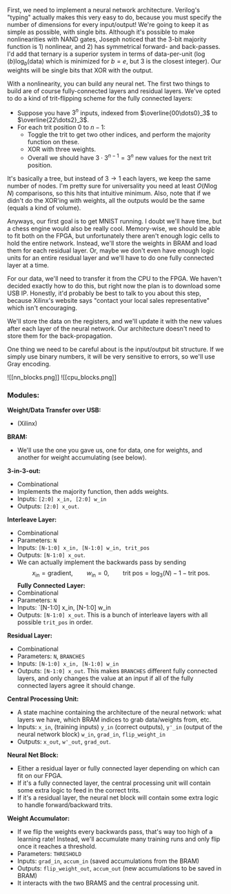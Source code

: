 First, we need to implement a neural network architecture. Verilog's "typing" actually makes this very easy to do, because you must specify the number of dimensions for every input/output! We're going to keep it as simple as possible, with single bits. Although it's possible to make nonlinearities with NAND gates, Joseph noticed that the 3-bit majority function is 1) nonlinear, and 2) has symmetrical forward- and back-passes. I'd add that ternary is a superior system in terms of data-per-unit ($\log(b)\log_b(\text{data})$ which is minimized for $b=e,$ but 3 is the closest integer). Our weights will be single bits that XOR with the output.

With a nonlinearity, you can build any neural net. The first two things to build are of course fully-connected layers and residual layers. We've opted to do a kind of trit-flipping scheme for the fully connected layers:
- Suppose you have $3^n$ inputs, indexed from $\overline{00\dots0}_3$ to $\overline{22\dots2}_3$.
- For each trit position $0$ to $n-1$:
	- Toggle the trit to get two other indices, and perform the majority function on these.
	- XOR with three weights.
	- Overall we should have $3\cdot 3^{n-1} = 3^{n}$ new values for the next trit position.

It's basically a tree, but instead of $3\to 1$ each layers, we keep the same number of nodes. I'm pretty sure for universality you need at least $O(N\log N)$ comparisons, so this hits that intuitive minimum. Also, note that if we didn't do the XOR'ing with weights, all the outputs would be the same (equals a kind of volume).

Anyways, our first goal is to get MNIST running. I doubt we'll have time, but a chess engine would also be really cool. Memory-wise, we should be able to fit both on the FPGA, but unfortunately there aren't enough logic cells to hold the entire network. Instead, we'll store the weights in BRAM and load them for each residual layer. Or, maybe we don't even have enough logic units for an entire residual layer and we'll have to do one fully connected layer at a time.

For our data, we'll need to transfer it from the CPU to the FPGA. We haven't decided exactly how to do this, but right now the plan is to download some USB IP. Honestly, it'd probably be best to talk to you about this step, because Xilinx's website says "contact your local sales representative" which isn't encouraging.

We'll store the data on the registers, and we'll update it with the new values after each layer of the neural network. Our architecture doesn't need to store them for the back-propagation.

One thing we need to be careful about is the input/output bit structure. If we simply use binary numbers, it will be very sensitive to errors, so we'll use Gray encoding.

![[nn_blocks.png]]
![[cpu_blocks.png]]

### Modules:

**Weight/Data Transfer over USB:**
- (Xilinx)

**BRAM:**
- We'll use the one you gave us, one for data, one for weights, and another for weight accumulating (see below).

**3-in-3-out:**
- Combinational
- Implements the majority function, then adds weights.
- Inputs: `[2:0] x_in, [2:0] w_in`
- Outputs: `[2:0] x_out`. 

**Interleave Layer:**
- Combinational
- Parameters: `N`
- Inputs: `[N-1:0] x_in, [N-1:0] w_in, trit_pos`
- Outputs: `[N-1:0] x_out`.
- We can actually implement the backwards pass by sending $$x_\text{in} = \text{gradient},\qquad w_\text{in} = 0,\qquad \text{trit pos} = \log_3(N) - 1 - \text{trit pos}.$$
**Fully Connected Layer:**
- Combinational
- Parameters: `N`
- Inputs: `[N-1:0] x_in, [N-1:0] w_in
- Outputs: `[N-1:0] x_out`.
This is a bunch of interleave layers with all possible `trit_pos` in order.

**Residual Layer:**
- Combinational
- Parameters: `N`, `BRANCHES`
- Inputs: `[N-1:0] x_in, [N-1:0] w_in`
- Outputs: `[N-1:0] x_out`.
This makes `BRANCHES` different fully connected layers, and only changes the value at an input if all of the fully connected layers agree it should change.

**Central Processing Unit:**
- A state machine containing the architecture of the neural network: what layers we have, which BRAM indices to grab data/weights from, etc.
- Inputs: `x_in`, (training inputs) `y_in` (correct outputs), `y'_in` (output of the neural network block) `w_in`, `grad_in`, `flip_weight_in`
- Outputs: `x_out`, `w'_out`, `grad_out`.

**Neural Net Block:**
- Either a residual layer or fully connected layer depending on which can fit on our FPGA.
- If it's a fully connected layer, the central processing unit will contain some extra logic to feed in the correct trits.
- If it's a residual layer, the neural net block will contain some extra logic to handle forward/backward trits.

**Weight Accumulator:**
- If we flip the weights every backwards pass, that's way too high of a learning rate! Instead, we'll accumulate many training runs and only flip once it reaches a threshold.
- Parameters: `THRESHOLD`
- Inputs: `grad_in`, `accum_in` (saved accumulations from the  BRAM)
- Outputs: `flip_weight_out`, `accum_out` (new accumulations to be saved in BRAM)
- It interacts with the two BRAMS and the central processing unit.

